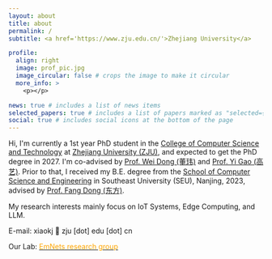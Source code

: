 ```yaml
---
layout: about
title: about
permalink: /
subtitle: <a href='https://www.zju.edu.cn/'>Zhejiang University</a>

profile:
  align: right
  image: prof_pic.jpg
  image_circular: false # crops the image to make it circular
  more_info: >
    <p></p>

news: true # includes a list of news items
selected_papers: true # includes a list of papers marked as "selected={true}"
social: true # includes social icons at the bottom of the page
---
```


Hi, I'm currently a 1st year PhD student in the [College of Computer Science and Technology](http://www.cs.zju.edu.cn/) at [Zhejiang University (ZJU)](https://www.zju.edu.cn), and expected to get the PhD degree in 2027. I'm co-advised by [Prof. Wei Dong (董玮)](https://dongw.emnets.cn/) and [Prof. Yi Gao (高艺)](https://person.zju.edu.cn/gaoyi). Prior to that, I received my B.E. degree from the [School of Computer Science and Engineering](https://cse.seu.edu.cn/) in Southeast University (SEU), Nanjing, 2023, advised by [Prof. Fang Dong (东方)](https://cs.seu.edu.cn/fdong/main.htm).

My research interests mainly focus on IoT Systems, Edge Computing, and LLM.

E-mail: xiaokj 🤯 zju [dot] edu [dot] cn

Our Lab: [ <font color='orange'> EmNets research group</font>](https://www.emnets.cn/)
